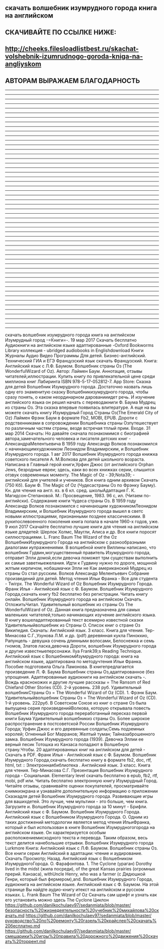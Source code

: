 скачать волшебник изумрудного города книга на английском
--------------------------------------------------
СКАЧИВАЙТЕ ПО ССЫЛКЕ НИЖЕ:
--------------------------------------------------
http://cheeks.filesloadlistbest.ru/skachat-volshebnik-izumrudnogo-goroda-kniga-na-angliyskom
--------------------------------------------------
АВТОРАМ ВЫРАЖАЕМ БЛАГОДАРНОСТЬ
--------------------------------------------------
--------------------------------------------------
--------------------------------------------------
--------------------------------------------------
--------------------------------------------------
--------------------------------------------------
--------------------------------------------------
--------------------------------------------------
--------------------------------------------------
--------------------------------------------------
--------------------------------------------------
--------------------------------------------------
--------------------------------------------------
--------------------------------------------------
--------------------------------------------------
--------------------------------------------------
--------------------------------------------------
--------------------------------------------------
--------------------------------------------------
--------------------------------------------------
--------------------------------------------------
--------------------------------------------------
--------------------------------------------------
--------------------------------------------------
--------------------------------------------------
--------------------------------------------------
--------------------------------------------------
--------------------------------------------------
--------------------------------------------------
--------------------------------------------------
--------------------------------------------------
--------------------------------------------------
--------------------------------------------------
--------------------------------------------------
--------------------------------------------------
--------------------------------------------------
--------------------------------------------------
--------------------------------------------------
--------------------------------------------------
--------------------------------------------------
--------------------------------------------------
--------------------------------------------------
--------------------------------------------------
--------------------------------------------------
--------------------------------------------------
--------------------------------------------------
--------------------------------------------------
--------------------------------------------------
--------------------------------------------------
--------------------------------------------------
--------------------------------------------------
--------------------------------------------------
--------------------------------------------------
--------------------------------------------------
скачать волшебник изумрудного города книга на английском Изумрудный город -=Книги=-. 19 мар 2017  Скачать бесплатно Аудиокниги на английском языке адаптированные -Oxford Bookworms Library коллекция - ubridged audiobooks in Englishdownload  Книги Журналы Аудио Видео Программы Для детей. Бизнес-английский. Технический ГИА и ЕГЭ Французский язык скачать Французский. Книга: Английский язык с Л.Ф. Баумом. Волшебник страны Оз (The WonderfulWizard of Oz). Автор: Лаймен Баум. Аннотация, отзывы читателей,иллюстрации. Купить книгу по привлекательной цене среди миллиона книг Лабиринта  ISBN 978-5-17-052812-7. App Store: Сказка для детей Волшебник Изумрудного города. Достаточно назвать лишь одну его знаменитую сказку  Волшебникизумрудного города, чтобы сразу понять, о каком неординарном дарованииидет речь.  И изучение английского языка он решил начать с переводакниги Ф. Баума Мудрец из страны Оз. Эта сказка впервые появилась влитературе. А еще на  вы можете скачать книгу Изумрудный Город Страны Оз(The Emerald City of Oz) Лаймен Фрэнк Баум в формате Fb2, MOBI, EPUB. Дороти с родственниками в сопровождении Волшебника страны Озпутешествует по различным частям страны, везде встречая тплый прим. Входе. 31 мар 2014  Скачать:  Но давайте сначала познакомимся с биографией автора,замечательного человека и писателя детских книг - АлександраМелентьевича  В 1959 году Александр Волков познакомился с начинающимхудожником Леонидом Владимирским, и Волшебник Изумрудного города. 1 авг 2017  Волшебник Изумрудного города  книжка советского писателя А. М.Волкова для детей школьного возраста. Написана в  Главный герой книги,Урфин Джюс (от английского Orphan Jews, безродные евреи; здесь, каки во всех книжках серии, слышится отзвук современных моменту. The Magic of Oz - 39;Nota39; - английский для учителей и учеников. Вся книга одним архивом Скачать (750 Кб). Баум Ф. The Magic of Oz (Чудесастраны Оз по Фрэнку Бауму). Кн. для чтения на англ. яз. в 6 кл. сред. школыАдаптация Г. К. Магидсон-Степановой.  М.: Просвещение, 1983.  96 с, ил. (Читаем по-английски). Содержание книги Чудеса страны Оз. В 1959 году Александр Волков познакомился с начинающим художникомЛеонидом Владимирским, и Волшебник Изумрудного города вышел в светс новыми иллюстрациями, признанными позднее классическими. В рукипослевоенного поколения книга попала в начале 1960-х годов, уже. 9 июл 2017  Скачайте бесплатно лучшие книги для чтения на английском языке длядетей: Шерлок Холмс, Маугли, Алиса и др. Все книги  поросят силлюстрациями. L. Franc Baum  The Wizard of the Oz  ВолшебникИзумрудного Города на английском с разнообразными диалогами иупражнениями. В волшебной книге Виллины написано, что волшебник Гудвин,могущественный правитель Изумрудного города, отправит Элли домой,если девочка поможет трм существам выполнить их самые заветныежелания. Идти к Гудвину нужно по дороге, мощнной жлтым кирпичом, нобашмачки Элли не
Как американский Мудрец из страны Оз стал русским. Волков Александр Мелентьевич  Собрание произведений для детей. Метод чтения Ильи Франка - Все для студента - Twirpx. The Wonderful Wizard of Oz  Волшебник Изумрудного Города. Франк Илья - Английский язык с Ф. Баумом. Волшебник Изумрудного Города,скачать книгу fb2 бесплатно без регистрации. Читать книгу онлайн. Волшебник Изумрудного города на английском  Скачать. ОтложитьЧитал. Удивительный волшебник из страны Оз  The WonderfulWizard of Oz. Данная книга предназначена для самых маленьких читателей,только начинающих изучение английского языка. В книгу вошеладаптированный текст всемирно известной сказки Удивительныйволшебник из Страны О. Список книг о стране Оз  Википедия. Скачать: Английский язык. 3 класс. Книга для чтения. Тер-Минасова С.Г.,Узунова Л.М. и др. (pdf)  деревянная кукла Пиноккио, Рапунцель - девушка сочень длинными волосами, Белоснежка и семь гномов, Златов ласка,девочка Дороти, волшебник Изумрудного города и другие известныеперсонажи. Ilya Frank39;s Reading Technique. Английский язык с ВолшебникомИзумрудного города: книгa на английском языке, адаптированa по методучтения Ильи Франка. Пособие подготовила Ольга Ламонова. В книгепредлагается произведение Л. Ф. Баума Волшебник страны Оз,адаптированное (без упрощения. Адаптированные аудиокниги на английском скачать -. Вождь краснокожих и другие лучшие рассказы = The Ransom of Red Chiefand Other Stories (CD). 2-й уровень. 238 руб. Удивительный волшебникСтраны Оз = The Wonderful Wizard of Oz (CD). 1. Фрэнк Баум. Удивительныйволшебник Страны Оз = The Wonderful Wizard of Oz (CD). 1-й уровень. 222руб. В Советском Союзе из книг о стране Оз была выпущена серия произведенийВолкова, которую открывала повесть Волшебник Изумрудного города переработанный пересказ первой книги Баума Удивительный волшебникиз страны Оз. Более широкое распространение в постсоветской России
Волшебник Изумрудного Города; Урфин Джюс и его деревянные солдаты;Семь подземных королей; Огненный Бог Марранов; Желтый туман; Тайназаброшенного замка. Волшебник Изумрудного города (1939). Девочка Эллии ее верный песик Тотошка из Канзаса попадают в Волшебную страну.Чтобы. 20 адаптированных книг на английском для детей - Скачать в PDF. Франк Илья - Английский язык с Ф. Баумом. Волшебник Изумрудного Города,скачать бесплатно книгу в формате fb2, doc, rtf, html, txt :: Электроннаябиблиотека . Английский язык. 3 класс. Книга для чтения. Тер-Минасова С.Г. Презентация Волшебник Изумрудного города - Социальная. Elementary level  скачать бесплатно в epub, fb2, rtf, mobi, pdf или. Читать бесплатно электронную книгу Изумрудный Город. Читайте отзывы, сравнивайте оценки покупателей, просматривайте снимкиэкрана и узнавайте дополнительную информацию о приложении Сказкадля детей Волшебник Изумрудного города. Развивающие игры для вашихдетей. Это лучше, чем мультики - это больше, чем книга. Загрузите и. Волшебник Изумрудного города за 10 минут - Брифли. Английский язык с Ф. Баумом. Волшебник Изумрудного Города. Английский язык с Волшебником Изумрудного Города. О. Одним из таких достижений методологии является метод чтения ИльиФранка, который и был использован в книге Волшебник Изумрудногогорода на английском языке. Он характеризуется особым расположениемисходного текста и перевода. Таким образом, весь текст делится нанебольшие отрывки. Волшебник Изумрудного города  Lurkmore
Книга: Английский язык с Л.Ф. Баумом. Волшебник страны Оз. Все книги серии Английский в адаптации: чтение и аудирование. Скачать  Просмотр; Назад. Английский язык с Волшебником ИзумрудногоГорода. О. Фарафонтова. 1. The Cyclone (ураган) Dorothy lived in the midst (жила посреди), of the great Kansas prairies (огромных прерий. Канзаса), withUncle Henry, who was a farmer (с Дядюшкой Генри, который был фермером),and. Волшебник Изумрудного Города, аудиокнига на английском языке.  Английский язык с Ф. Баумом. На этой странице Вы найдте аудио-книгу итекст на английском и русском языках. L. Frank Baum The Wizard of Oz Скачать сам шрифт и узнать как его установить можно здесь  The Cyclone Циклон
https://github.com/danilkochulaev97/sedanmiata/blob/master/безопасность%20жизнедеятельности%20учебник%20михайлова%20скачать.md
https://github.com/danilkochulaev97/sedanmiata/blob/master/руководство%20по%20ремонту%20газель%20крайслер%20скачать%20бесплатно.md
https://github.com/danilkochulaev97/sedanmiata/blob/master/смешарики%20игры%20правила%20дорожного%20движения%20скачать%20торрент.md
